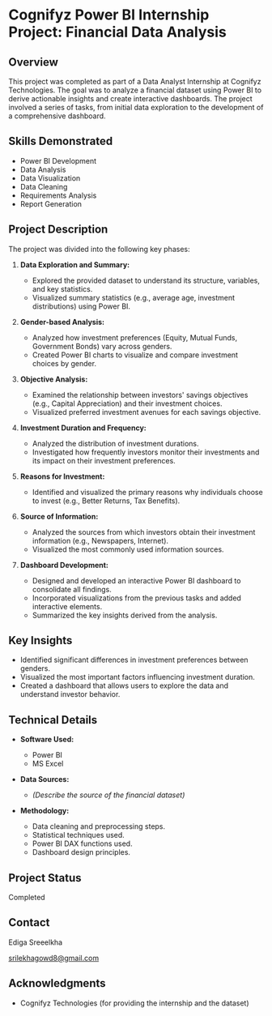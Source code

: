 #   Cognifyz Power BI Internship Project: Financial Data Analysis

##   Overview

This project was completed as part of a Data Analyst Internship at Cognifyz Technologies. The goal was to analyze a financial dataset using Power BI to derive actionable insights and create interactive dashboards. The project involved a series of tasks, from initial data exploration to the development of a comprehensive dashboard.

##   Skills Demonstrated

* Power BI Development
* Data Analysis
* Data Visualization
* Data Cleaning
* Requirements Analysis
* Report Generation

##   Project Description

The project was divided into the following key phases:

1.  **Data Exploration and Summary:**
    * Explored the provided dataset to understand its structure, variables, and key statistics.
    * Visualized summary statistics (e.g., average age, investment distributions) using Power BI.

2.  **Gender-based Analysis:**
    * Analyzed how investment preferences (Equity, Mutual Funds, Government Bonds) vary across genders.
    * Created Power BI charts to visualize and compare investment choices by gender.

3.  **Objective Analysis:**
    * Examined the relationship between investors' savings objectives (e.g., Capital Appreciation) and their investment choices.
    * Visualized preferred investment avenues for each savings objective.

4.  **Investment Duration and Frequency:**
    * Analyzed the distribution of investment durations.
    * Investigated how frequently investors monitor their investments and its impact on their investment preferences.

5.  **Reasons for Investment:**
    * Identified and visualized the primary reasons why individuals choose to invest (e.g., Better Returns, Tax Benefits).

6.  **Source of Information:**
    * Analyzed the sources from which investors obtain their investment information (e.g., Newspapers, Internet).
    * Visualized the most commonly used information sources.

7.  **Dashboard Development:**
    * Designed and developed an interactive Power BI dashboard to consolidate all findings.
    * Incorporated visualizations from the previous tasks and added interactive elements.
    * Summarized the key insights derived from the analysis.

##   Key Insights

* Identified significant differences in investment preferences between genders.
* Visualized the most important factors influencing investment duration.
* Created a dashboard that allows users to explore the data and understand investor behavior.

##   Technical Details

* **Software Used:**
    * Power BI
    * MS Excel
      
* **Data Sources:**
    * *(Describe the source of the financial dataset)*
* **Methodology:**
    * Data cleaning and preprocessing steps.
    * Statistical techniques used.
    * Power BI DAX functions used.
    * Dashboard design principles.

##   Project Status

Completed

##   Contact

Ediga Sreeelkha

srilekhagowd8@gmail.com

##   Acknowledgments

* Cognifyz Technologies (for providing the internship and the dataset)

